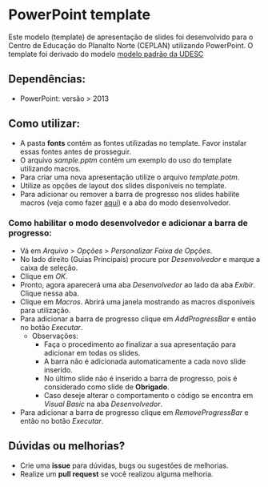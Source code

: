 # PowerPoint template

Este modelo (template) de apresentação de slides foi desenvolvido para o Centro de Educação do Planalto Norte (CEPLAN) utilizando PowerPoint. O template foi derivado do modelo [modelo padrão da UDESC](http://www.udesc.br/arquivos/udesc/id_cpmenu/5524/template_TEMPLATE_DE_APRESENTA__O_UDESC_15_09_16_15029104943981_5524.pptx)

## Dependências:

- PowerPoint: versão > 2013

## Como utilizar:
- A pasta **fonts** contém as fontes utilizadas no template. Favor instalar essas fontes antes de prosseguir.
- O arquivo *sample.pptm* contém um exemplo do uso do template utilizando macros.
- Para criar uma nova apresentação utilize o arquivo *template.potm*.
- Utilize as opções de layout dos slides disponíveis no template.
- Para adicionar ou remover a barra de progresso nos slides habilite macros (veja como fazer [aqui](https://support.office.com/pt-br/article/Habilitar-ou-desabilitar-macros-em-arquivos-do-Office-12b036fd-d140-4e74-b45e-16fed1a7e5c6)) e a aba do modo desenvolvedor.

### Como habilitar o modo desenvolvedor e adicionar a barra de progresso:
- Vá em *Arquivo* > *Opções* > *Personalizar Faixa de Opções*.
- No lado direito (Guias Principais) procure por *Desenvolvedor* e marque a caixa de seleção.
- Clique em *OK*.
- Pronto, agora aparecerá uma aba *Desenvolvedor* ao lado da aba *Exibir*. Clique nessa aba.
- Clique em *Macros*. Abrirá uma janela mostrando as macros disponíveis para utilização. 
- Para adicionar a barra de progresso clique em *AddProgressBar* e então no botão *Executar*. 
	- Observações:
		- Faça o procedimento ao finalizar a sua apresentação para adicionar em todas os slides.
		- A barra não é adicionada automaticamente a cada novo slide inserido.
		- No último slide não é inserido a barra de progresso, pois é considerado como slide de **Obrigado**.
		- Caso deseje alterar o comportamento o código se encontra em *Visual Basic* na aba *Desenvolvedor*.
- Para adicionar a barra de progresso clique em *RemoveProgressBar* e então no botão *Executar*.

## Dúvidas ou melhorias?
- Crie uma **issue** para dúvidas, bugs ou sugestões de melhorias.
- Realize um **pull request** se você realizou alguma melhoria.
